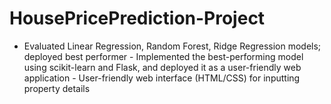 # HousePricePrediction-Project
- Evaluated Linear Regression, Random Forest, Ridge Regression models; deployed best performer  - Implemented the best-performing model using scikit-learn and Flask, and deployed it as a user-friendly web application - User-friendly web interface (HTML/CSS) for inputting property details
